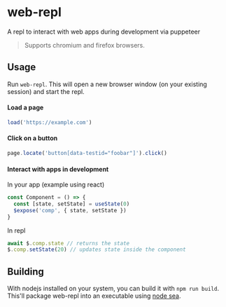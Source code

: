 # web-repl
A repl to interact with web apps during development via puppeteer

> Supports chromium and firefox browsers.


## Usage

Run `web-repl`. This will open a new browser window (on your existing session) and start the repl.

#### Load a page
```js
load('https://example.com')
```

#### Click on a button
```js
page.locate('button[data-testid="foobar"]').click()
```

#### Interact with apps in development

In your app (example using react)
```js
const Component = () => {
  const [state, setState] = useState(0)
  $expose('comp', { state, setState })
}
```

In repl
```js
await $.comp.state // returns the state
$.comp.setState(20) // updates state inside the component
```


## Building

With nodejs installed on your system, you can build it with `npm run build`.
This'll package web-repl into an executable using [node sea](https://nodejs.org/api/single-executable-applications.html).

